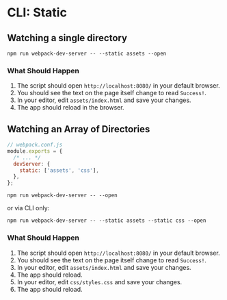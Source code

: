 # CLI: Static

## Watching a single directory

```console
npm run webpack-dev-server -- --static assets --open
```

### What Should Happen

1. The script should open `http://localhost:8080/` in your default browser.
2. You should see the text on the page itself change to read `Success!`.
3. In your editor, edit `assets/index.html` and save your changes.
4. The app should reload in the browser.

## Watching an Array of Directories

```js
// webpack.conf.js
module.exports = {
  /* ... */
  devServer: {
    static: ['assets', 'css'],
  },
};
```

```console
npm run webpack-dev-server -- --open
```

or via CLI only:

```console
npm run webpack-dev-server -- --static assets --static css --open
```

### What Should Happen

1. The script should open `http://localhost:8080/` in your default browser.
2. You should see the text on the page itself change to read `Success!`.
3. In your editor, edit `assets/index.html` and save your changes.
4. The app should reload.
5. In your editor, edit `css/styles.css` and save your changes.
6. The app should reload.
